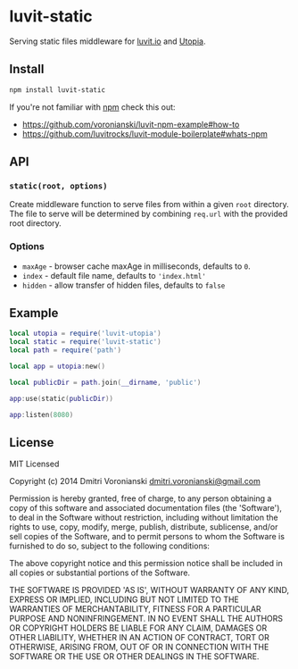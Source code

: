 # luvit-static

Serving static files middleware for [luvit.io](http://luvit.io) and [Utopia](https://github.com/luvitrocks/luvit-utopia).

## Install

```bash
npm install luvit-static
```

If you're not familiar with [npm](https://www.npmjs.org/) check this out:
- https://github.com/voronianski/luvit-npm-example#how-to
- https://github.com/luvitrocks/luvit-module-boilerplate#whats-npm

## API

### ``static(root, options)``

Create middleware function to serve files from within a given ``root`` directory. The file to serve will be determined by combining ``req.url`` with the provided root directory.

### Options

- ``maxAge`` - browser cache maxAge in milliseconds, defaults to ``0``.
- ``index`` - default file name, defaults to ``'index.html'``
- ``hidden`` - allow transfer of hidden files, defaults to ``false``

## Example

```lua
local utopia = require('luvit-utopia')
local static = require('luvit-static')
local path = require('path')

local app = utopia:new()

local publicDir = path.join(__dirname, 'public')

app:use(static(publicDir))

app:listen(8080)
```

## License

MIT Licensed

Copyright (c) 2014 Dmitri Voronianski [dmitri.voronianski@gmail.com](mailto:dmitri.voronianski@gmail.com)

Permission is hereby granted, free of charge, to any person obtaining
a copy of this software and associated documentation files (the
'Software'), to deal in the Software without restriction, including
without limitation the rights to use, copy, modify, merge, publish,
distribute, sublicense, and/or sell copies of the Software, and to
permit persons to whom the Software is furnished to do so, subject to
the following conditions:

The above copyright notice and this permission notice shall be
included in all copies or substantial portions of the Software.

THE SOFTWARE IS PROVIDED 'AS IS', WITHOUT WARRANTY OF ANY KIND,
EXPRESS OR IMPLIED, INCLUDING BUT NOT LIMITED TO THE WARRANTIES OF
MERCHANTABILITY, FITNESS FOR A PARTICULAR PURPOSE AND NONINFRINGEMENT.
IN NO EVENT SHALL THE AUTHORS OR COPYRIGHT HOLDERS BE LIABLE FOR ANY
CLAIM, DAMAGES OR OTHER LIABILITY, WHETHER IN AN ACTION OF CONTRACT,
TORT OR OTHERWISE, ARISING FROM, OUT OF OR IN CONNECTION WITH THE
SOFTWARE OR THE USE OR OTHER DEALINGS IN THE SOFTWARE.
